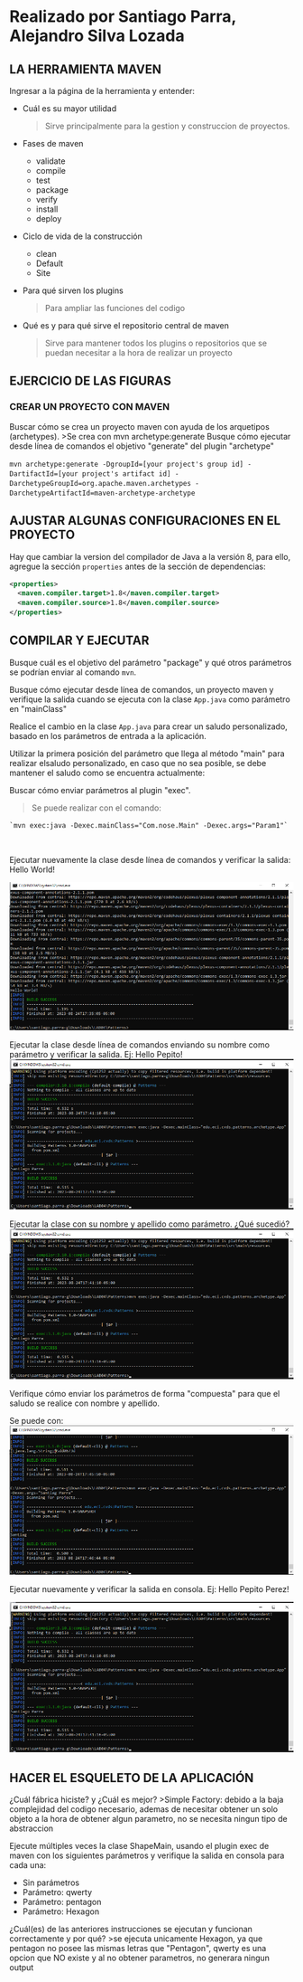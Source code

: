 # Realizado por Santiago Parra, Alejandro Silva Lozada
## LA HERRAMIENTA MAVEN

Ingresar a la página de la herramienta y entender:
- Cuál es su mayor utilidad
    >Sirve principalmente para la gestion y construccion de proyectos.

- Fases de maven
    * validate
    * compile
    * test
    * package
    * verify
    * install
    * deploy

- Ciclo de vida de la construcción
    - clean
    - Default
    - Site

- Para qué sirven los plugins
    >Para ampliar las funciones del codigo

- Qué es y para qué sirve el repositorio central de maven
    >Sirve para mantener todos los plugins o repositorios que se puedan necesitar a la hora de realizar un proyecto
## EJERCICIO DE LAS FIGURAS
### CREAR UN PROYECTO CON MAVEN
Buscar cómo se crea un proyecto maven con ayuda de los arquetipos (archetypes).
    >Se crea con mvn archetype:generate
Busque cómo ejecutar desde línea de comandos el objetivo "generate" del plugin "archetype"

`mvn archetype:generate
  -DgroupId=[your project's group id]
  -DartifactId=[your project's artifact id]
  -DarchetypeGroupId=org.apache.maven.archetypes
  -DarchetypeArtifactId=maven-archetype-archetype`

## AJUSTAR ALGUNAS CONFIGURACIONES EN EL PROYECTO


Hay que cambiar la version del compilador de Java a la versión 8, para ello, agregue la sección `properties` antes de la sección de
dependencias:
```xml
<properties>
  <maven.compiler.target>1.8</maven.compiler.target>
  <maven.compiler.source>1.8</maven.compiler.source>
</properties>
```

## COMPILAR Y EJECUTAR

Busque cuál es el objetivo del parámetro "package" y qué otros parámetros se podrían enviar al comando `mvn`.


Busque cómo ejecutar desde línea de comandos, un proyecto maven y verifique la salida cuando se ejecuta con la clase `App.java` como parámetro en "mainClass"



Realice el cambio en la clase `App.java` para crear un saludo personalizado, basado en los parámetros de entrada a la aplicación. 



Utilizar la primera posición del parámetro que llega al método "main" para realizar elsaludo personalizado, en caso que no sea posible, se debe mantener el saludo como se encuentra actualmente:


Buscar cómo enviar parámetros al plugin "exec".

>Se puede realizar con el comando:
    
    `mvn exec:java -Dexec.mainClass="Com.nose.Main" -Dexec.args="Param1"`

![]()

Ejecutar nuevamente la clase desde línea de comandos y verificar la salida: Hello World!

![](https://github.com/Parralol/LAB02/blob/main/resources/helloWorld.png)

Ejecutar la clase desde línea de comandos enviando su nombre como parámetro y verificar la salida. Ej: Hello Pepito!
![](https://github.com/Parralol/LAB02/blob/main/resources/Santiago%20Parra.png)

Ejecutar la clase con su nombre y apellido como parámetro. ¿Qué sucedió?
![](https://github.com/Parralol/LAB02/blob/main/resources/Santiago%20Parra.png)

Verifique cómo enviar los parámetros de forma "compuesta" para que el saludo se realice con nombre y apellido.

Se puede con:
![](https://github.com/Parralol/LAB02/blob/main/resources/args.png)


Ejecutar nuevamente y verificar la salida en consola. Ej: Hello Pepito Perez!

![](https://github.com/Parralol/LAB02/blob/main/resources/Santiago%20Parra.png)

## HACER EL ESQUELETO DE LA APLICACIÓN
¿Cuál fábrica hiciste? y ¿Cuál es mejor?
    >Simple Factory: debido a la baja complejidad del codigo necesario, ademas de necesitar obtener un solo objeto a la hora de obtener algun parametro, no se necesita ningun tipo de abstraccion

Ejecute múltiples veces la clase ShapeMain, usando el plugin exec de maven con los siguientes parámetros y verifique la salida en consola para cada una:
- Sin parámetros
- Parámetro: qwerty
- Parámetro: pentagon
- Parámetro: Hexagon

¿Cuál(es) de las anteriores instrucciones se ejecutan y funcionan correctamente y por qué?
    >se ejecuta unicamente Hexagon, ya que pentagon no posee las mismas letras que "Pentagon", qwerty es una opcion que NO existe y al no obtener parametros, no generara ningun output

